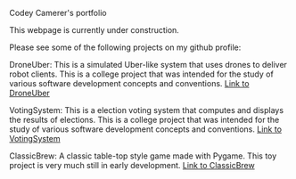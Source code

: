 Codey Camerer's portfolio

This webpage is currently under construction. 

Please see some of the following projects on my github profile:

DroneUber:
This is a simulated Uber-like system that uses drones to deliver robot clients. This is a college project that was intended for the study of various software development concepts and conventions. 
[Link to DroneUber](https://github.com/codey-c/DroneUber)

VotingSystem:
This is a election voting system that computes and displays the results of elections. This is a college project that was intended for the study of various software development concepts and conventions. 
[Link to VotingSystem](https://github.com/codey-c/VotingSystem)

ClassicBrew:
A classic table-top style game made with Pygame. This toy project is very much still in early development. 
[Link to ClassicBrew](https://github.com/codey-c/ClassicBrew)

<!---
codey-c/codey-c is a ✨ special ✨ repository because its `README.md` (this file) appears on your GitHub profile.
You can click the Preview link to take a look at your changes.
--->
